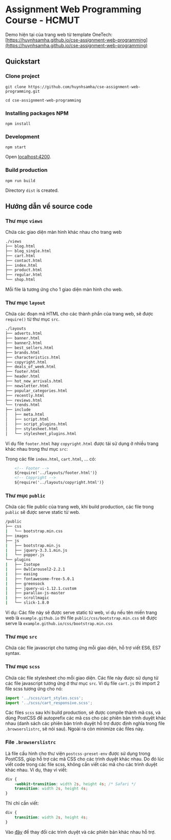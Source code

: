 # Assignment Web Programming Course - HCMUT

Demo hiện tại của trang web từ template OneTech: [https://huynhsamha.github.io/cse-assignment-web-programming](https://huynhsamha.github.io/cse-assignment-web-programming)

## Quickstart

### Clone project
```
git clone https://github.com/huynhsamha/cse-assignment-web-programming.git

cd cse-assignment-web-programming
```

### Installing packages NPM
```
npm install
```

### Development
```
npm start
```

Open [localhost:4200](http://localhost:4200).


### Build production
```
npm run build
```
Directory `dist` is created.



## Hướng dẫn về source code

### Thư mục `views`
Chứa các giao diện màn hình khác nhau cho trang web

```bash
./views
├── blog.html
├── blog_single.html
├── cart.html
├── contact.html
├── index.html
├── product.html
├── regular.html
└── shop.html
```
Mỗi file là tương ứng cho 1 giao diện màn hình cho web.



### Thư mục `layout`
Chứa các đoạn mã HTML cho các thành phần của trang web, sẽ được `require()` từ thư mục `src`.

```bash
./layouts
├── adverts.html
├── banner.html
├── banner2.html
├── best_sellers.html
├── brands.html
├── characteristics.html
├── copyright.html
├── deals_of_week.html
├── footer.html
├── header.html
├── hot_new_arrivals.html
├── newsletter.html
├── popular_categories.html
├── recently.html
├── reviews.html
└── trends.html
├── include
│   ├── meta.html
│   ├── script.html
│   ├── script_plugins.html
│   ├── stylesheet.html
│   └── stylesheet_plugins.html
```
Ví dụ file `footer.html` hay `copyright.html` được tái sử dụng ở nhiều trang khác nhau trong thư mục `src`:

Trong các file `index.html`, `cart.html`, ... có:
```html
    <!-- Footer -->
    ${require('../layouts/footer.html')}
    <!-- Copyright -->
    ${require('../layouts/copyright.html')}
```



### Thư mục `public`
Chứa các file public của trang web, khi build production, các file trong `public` sẽ được serve static từ web.

```bash
/public
├── css
|   └── bootstrap.min.css
├── images
├── js
|   ├── bootstrap.min.js
|   ├── jquery-3.3.1.min.js
|   └── popper.js
└── plugins
|   ├── Isotope
|   ├── OwlCarousel2-2.2.1
|   ├── easing
|   ├── fontawesome-free-5.0.1
|   ├── greensock
|   ├── jquery-ui-1.12.1.custom
|   ├── parallax-js-master
|   ├── scrollmagic
|   └── slick-1.8.0
```

Ví dụ: Các file này sẽ được serve static từ web, ví dụ nếu tên miền trang web là `example.github.io` thì file `public/css/bootstrap.min.css` sẽ được serve là `example.github.io/css/bootstrap.min.css`



### Thư mục `src`
Chứa các file javascript cho tương ứng mỗi giao diện, hỗ trợ viết ES6, ES7 syntax.


### Thư mục `scss`
Chứa các file stylesheet cho mỗi giao diện. Các file này được sử dụng từ các file javascript tương ứng ở thư mục `src`. Ví dụ file `cart.js` thì import 2 file scss tương ứng cho nó:

```js
import '../scss/cart_styles.scss';
import '../scss/cart_responsive.scss';
```


Các files `scss` sau khi build production, sẽ được compile thành mã css, và dùng PostCSS để autoprefix các mã css cho các phiên bản trình duyệt khác nhau (danh sách các phiên bản trình duyệt hỗ trợ được định nghĩa trong file `.browserslistrc`, sẽ nói sau). Ngoài ra còn minimize các files này.


### File `.browserslistrc`
Là file cấu hình cho thư viện `postcss-preset-env` được sử dụng trong PostCSS, giúp hỗ trợ các mã CSS cho các trình duyệt khác nhau. Do đó lúc viết code trong các file scss, không cần viết các mã cho các trình duyệt khác nhau. Ví dụ, thay vì viết:
```css
div {
    -webkit-transition: width 2s, height 4s; /* Safari */
    transition: width 2s, height 4s;
}
```

Thì chỉ cần viết:
```css
div {
    transition: width 2s, height 4s;
}
```

Vào [đây](https://browserl.ist/?q=last+2+versions%2C+%3E+0.1%25%2C+ie+%3E%3D+6%2C+Firefox+ESR) để thay đổi các trình duyệt và các phiên bản khác nhau hỗ trợ.